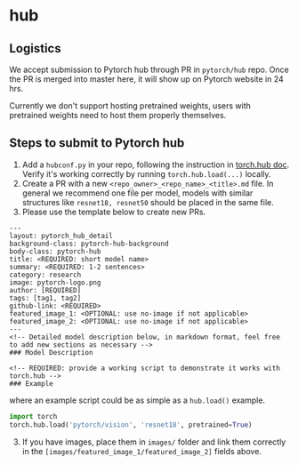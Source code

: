 # hub

## Logistics

We accept submission to Pytorch hub through PR in `pytorch/hub` repo. Once the PR is merged into master here, it will show up on Pytorch website in 24 hrs.

Currently we don't support hosting pretrained weights, users with pretrained weights need to host them properly themselves.

## Steps to submit to Pytorch hub

1. Add a `hubconf.py` in your repo, following the instruction in [torch.hub doc](https://pytorch.org/docs/master/hub.html#publishing-models). Verify it's working correctly by running `torch.hub.load(...)` locally.
2. Create a PR with a new `<repo_owner>_<repo_name>_<title>.md` file. In general we recommend one file per model, models with similar structures like `resnet18, resnet50` should be placed in the same file.
3. Please use the template below to create new PRs.
```
---
layout: pytorch_hub_detail
background-class: pytorch-hub-background
body-class: pytorch-hub
title: <REQUIRED: short model name>
summary: <REQUIRED: 1-2 sentences>
category: research
image: pytorch-logo.png
author: [REQUIRED]
tags: [tag1, tag2]
github-link: <REQUIRED>
featured_image_1: <OPTIONAL: use no-image if not applicable>
featured_image_2: <OPTIONAL: use no-image if not applicable>
---
<!-- Detailed model description below, in markdown format, feel free to add new sections as necessary -->
### Model Description

<!-- REQUIRED: provide a working script to demonstrate it works with torch.hub -->
### Example
```
where an example script could be as simple as a `hub.load()` example.
```python
import torch
torch.hub.load('pytorch/vision', 'resnet18', pretrained=True)
```

3. If you have images, place them in `images/` folder and link them correctly in the `[images/featured_image_1/featured_image_2]` fields above.

